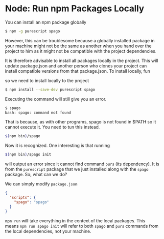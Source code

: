# Node: Run npm Packages Locally

You can install an npm package globally

```bash
$ npm -g purescript spago
```

However, this can be troublesome because a globally installed package in your machine might not be the same as another when you hand over the project to him as it might not be compatible with the project dependencies.

It is therefore advisable to install all packages locally in the project. This will update package.json and another person who clones your project can install compatible versions from that package.json. To install locally, fun

so we need to install locally to the project

```bash
$ npm install --save-dev purescript spago
```

Executing the command will still give you an error.

```bash
$ spago
bash: spago: command not found
```

That is because, as with other programs, spago is not found in $PATH so it cannot execute it. You need to tun this instead.

```bash
$(npm bin)/spago
```

Now it is recognized. One interesting is that running

```bash
$(npm bin)/spago init
```

will output an error since it cannot find command `purs` (its dependency). It is from the `purescript` package that we just installed along with the `spago` package. So, what can we do?

We can simply modify `package.json`

```json
{
  "scripts": {
    "spago": "spago"
  }
}
```

`npm run` will take everything in the context of the local packages. This means `npm run spago init` will refer to both `spago` and `purs` commands from the local dependencies, not your machine.
